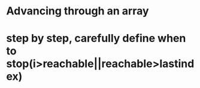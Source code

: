 # Advancing through an array

# step by step, carefully define when to stop(i>reachable||reachable>lastindex)
